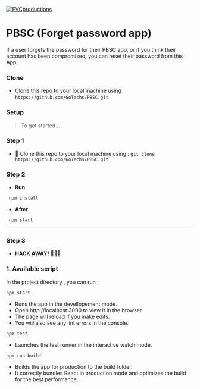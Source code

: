 <a href="http://fvcproductions.com"><img src="https://www.pbsc.com/wp-content/themes/pbsc/assets/img/logo-PBSC-fr-print.svg" title="FVCproductions" alt="FVCproductions"></a>

# PBSC (Forget password app)

If a user forgets the password for their PBSC app, or if you think their account has been compromised, you can reset their password from this App.
### Clone

- Clone this repo to your local machine using `https://github.com/GoTechs/PBSC.git`

### Setup

> To get started...

### Step 1

- 👯 Clone this repo to your local machine using : ```git clone https://github.com/GoTechs/PBSC.git```

### Step 2

- **Run** 
```
 npm install
 ```
- **After** 
```
 npm start
 ```
---

### Step 3

- **HACK AWAY!** 🔨🔨🔨



### 1. Available script 

 In the project directory , you can run :
 ```
 npm start 
 ```
 * Runs the app in the devellopement mode.
 * Open http://localhost:3000 to view it in the browser.
 * The page will reload if you make edits.
 * You will also see any lint errors in the console.
 ```
 npm test
 ```
 * Launches the test runner in the interactive watch mode.
 ```
 npm run build 
 ```
 * Builds the app for production to the build folder.
 * It correctly bundles React in production mode and optimizes the build for the best performance.
 